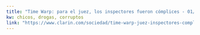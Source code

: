 ```yaml
---
title: "Time Warp: para el juez, los inspectores fueron cómplices - 01/06/2016 - Clarín.com"
kw: chicos, drogas, corruptos
link: "https://www.clarin.com/sociedad/time-warp-juez-inspectores-complices_0_EkPTnbv7b.html"
---
```


